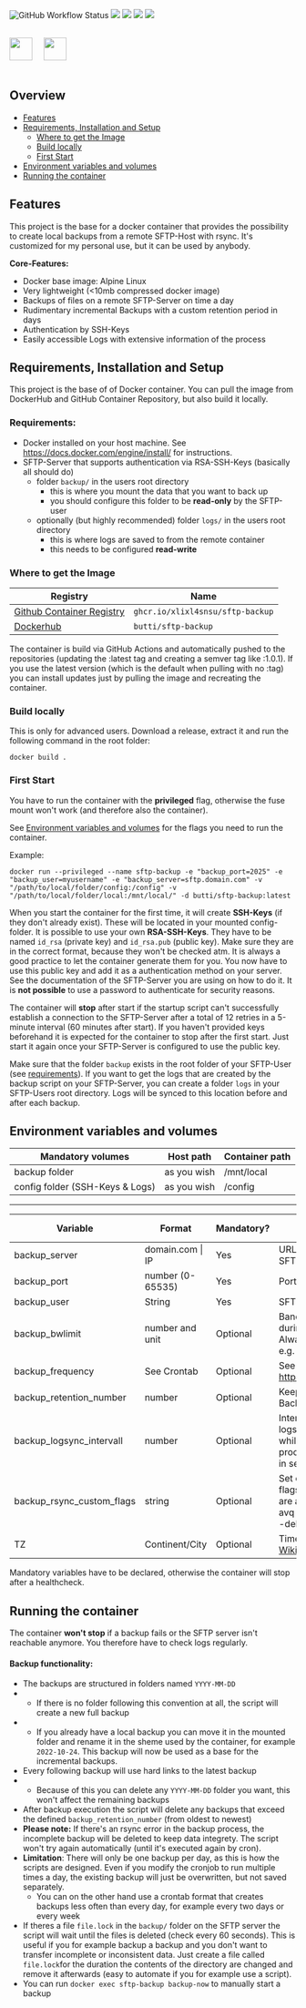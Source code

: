 
![GitHub Workflow Status](https://img.shields.io/github/actions/workflow/status/XLixl4snSU/sftp-backup/docker-publish.yml?style=flat-square)
![](https://img.shields.io/github/release-date/XLixl4snSU/sftp-backup?style=flat-square)
![](https://img.shields.io/docker/v/butti/sftp-backup/latest?style=flat-square)
![](https://img.shields.io/docker/image-size/butti/sftp-backup/latest?style=flat-square)
![](https://img.shields.io/docker/pulls/butti/sftp-backup?style=flat-square)

 <br>
 <a href="https://github.com/XLixl4snSU/sftp-backup"><img src="https://github.githubassets.com/images/modules/logos_page/GitHub-Logo.png" height="40"></a>    &nbsp;&nbsp;&nbsp;   <a href="https://hub.docker.com/r/butti/sftp-backup"><img src="https://www.docker.com/wp-content/uploads/2022/03/horizontal-logo-monochromatic-white.png" height="40" ></a>
 <br><br>
 
## Overview
- [Features](#Features)
- [Requirements, Installation and Setup](#requirements-installation-and-setup)
	- [Where to get the Image](#Where-to-get-the-Image)
	- [Build locally](#Build-locally)
	- [First Start](#First-Start)
- [Environment variables and volumes](#Environment-variables-and-volumes) 
- [ Running the container](#Running-the-container)

## Features
This project is the base for a docker container that provides the possibility to create local backups from a remote SFTP-Host with rsync. It's customized for my personal use, but it can be used by anybody.

**Core-Features:**

 - Docker base image: Alpine Linux
 - Very lightweight (<10mb compressed docker image)
 - Backups of files on a remote SFTP-Server on time a day
 - Rudimentary incremental Backups with a custom retention period in days
 - Authentication by SSH-Keys
 - Easily accessible Logs with extensive information of the process
## Requirements, Installation and Setup
This project is the base of of Docker container. You can pull the image from DockerHub and GitHub Container Repository, but also build it locally.
### Requirements:
 - Docker installed on your host machine. See https://docs.docker.com/engine/install/ for instructions.
 - SFTP-Server that supports authentication via RSA-SSH-Keys (basically all should do)
	 - folder `backup/` in the users root directory
		 - this is where you mount the data that you want to back up
		 - you should configure this folder to be **read-only** by the SFTP-user
	 - optionally (but highly recommended) folder `logs/` in the users root directory
		 - this is where logs are saved to from the remote container
		 - this needs to be configured **read-write**



### Where to get the Image
|Registry| Name |
|--|--|
|[Github Container Registry](https://github.com/XLixl4snSU/sftp-backup/pkgs/container/sftp-backup)|`ghcr.io/xlixl4snsu/sftp-backup`
| [Dockerhub](https://hub.docker.com/r/butti/sftp-backup) | `butti/sftp-backup` |

The container is build via GitHub Actions and automatically pushed to the repositories (updating the :latest tag and creating a semver tag like :1.0.1).
If you use the latest version (which is the default when pulling with no :tag) you can install updates just by pulling the image and recreating the container.
### Build locally
This is only for advanced users.
Download a release, extract it and run the following command in the root folder:

    docker build .

### First Start
You have to run the container with the **privileged** flag, otherwise the fuse mount won't work (and therefore also the container).

See [Environment variables and volumes](#Environment-variables-and-volumes) for the flags you need to run the container.

Example:

    docker run --privileged --name sftp-backup -e "backup_port=2025" -e "backup_user=myusername" -e "backup_server=sftp.domain.com" -v "/path/to/local/folder/config:/config" -v "/path/to/local/folder/local:/mnt/local/" -d butti/sftp-backup:latest
    

When you start the container for the first time, it will create **SSH-Keys** (if they don't already exist). These will be located in your mounted config-folder.
It is possible to use your own **RSA-SSH-Keys**. They have to be named `id_rsa` (private key) and `id_rsa.pub` (public key). Make sure they are in the correct format, because they won't be checked atm. It is always a good practice to let the container generate them for you. 
You now have to use this public key and add it as a authentication method on your server. See the documentation of the SFTP-Server you are using on how to do it. It is **not possible** to use a password to authenticate for security reasons.

The container will **stop** after start if the startup script can't successfully establish a connection to the SFTP-Server after a total of 12 retries in a 5-minute interval (60 minutes after start).
If you haven't provided keys beforehand it is expected for the container to stop after the first start. Just start it again once your SFTP-Server is configured to use the public key.

Make sure that the folder `backup` exists in the root folder of your SFTP-User (see [requirements](#requirements)).
If you want to get the logs that are created by the backup script on your SFTP-Server, you can create a folder `logs` in your SFTP-Users root directory. Logs will be synced to this location before and after each backup.


## Environment variables and volumes

|Mandatory volumes|Host path|Container path|
|--|--|--| 
|backup folder|as you wish|/mnt/local|
|config folder (SSH-Keys & Logs)|as you wish|/config|
---
|Variable|Format|Mandatory?|Info|Default value
|--|--|--|--|--|
|backup_server|domain.com \| IP|Yes| URL or IP of the SFTP server|-
|backup_port|number (0-65535)|Yes|Port SFTP server|-
|backup_user|String|Yes|SFTP username|-
|backup_bwlimit|number and unit|Optional|Bandwith limit during the backup. Always add a unit, e.g. M = Megabyte|4M
|backup_frequency|See Crontab |Optional|See https://crontab.guru|10 3 * * *
|backup_retention_number|number| Optional|Keeps last X (daily) Backups|7
|backup_logsync_intervall|number |Optional|Intervall to sync logs to origin server while the backup process is running in seconds.|10s
|backup_rsync_custom_flags|string|Optional |Set custom rsync flags, the following are always set: -avq --no-perms --delete --stats|
|TZ|Continent/City|Optional|Timezone (see [Wikipedia](https://en.wikipedia.org/wiki/List_of_tz_database_time_zones))|Europe/Berlin

Mandatory variables have to be declared, otherwise the container will stop after a healthcheck.


## Running the container
The container **won't stop** if a backup fails or the SFTP server isn't reachable anymore. You therefore have to check logs regularly.

#### Backup functionality:

- The backups are structured in folders named  `YYYY-MM-DD`
- - If there is no folder following this convention at all, the script will create a new full backup
- - If you already have a local backup you can move it in the mounted folder and rename it in the sheme used by the container, for example `2022-10-24`. This backup will now be used as a base for the incremental backups.
- Every following backup will use hard links to the latest backup 
- - Because of this you can delete any `YYYY-MM-DD`  folder you want, this won't affect the remaining backups
- After backup execution the script will delete any backups that exceed the defined `backup_retention_number` (from oldest to newest)
- **Please note:** If there's an rsync error in the backup process, the incomplete backup will be deleted to keep data integrety. The script won't try again automatically (until it's executed again by cron).
- **Limitation**: There will only be one backup per day, as this is how the scripts are designed. Even if you modify the cronjob to run multiple times a day, the existing backup will just be overwritten, but not saved separately.
	- You can on the other hand use a crontab format that creates backups less often than every day, for example every two days or every week
- If theres a file `file.lock` in the `backup/` folder on the SFTP server the script will wait until the files is deleted (check every 60 seconds).
This is useful if you for example backup a backup and you don't want to transfer incomplete or inconsistent data. 
Just create a file called `file.lock`for the duration the contents of the directory are changed and remove it afterwards (easy to automate if you for example use a script).
- You can run `docker exec sftp-backup backup-now` to manually start a backup
